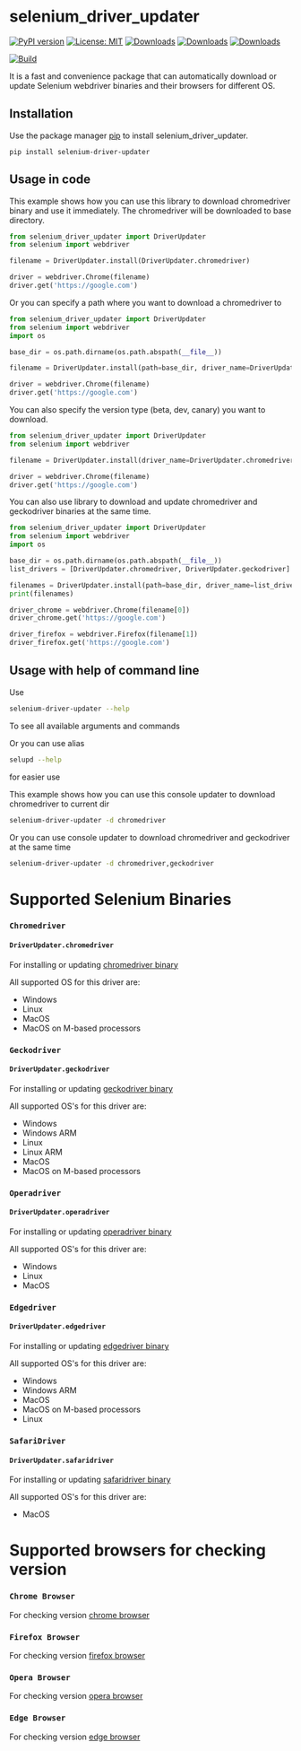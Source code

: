 # selenium_driver_updater

[![PyPI version](https://badge.fury.io/py/selenium-driver-updater.svg)](https://badge.fury.io/py/selenium-driver-updater)
[![License: MIT](https://img.shields.io/badge/License-MIT-yellow.svg)](https://opensource.org/licenses/MIT)
[![Downloads](https://static.pepy.tech/badge/selenium-driver-updater)](https://pepy.tech/project/selenium-driver-updater)
[![Downloads](https://static.pepy.tech/badge/selenium-driver-updater/month)](https://pepy.tech/project/selenium-driver-updater)
[![Downloads](https://static.pepy.tech/badge/selenium-driver-updater/week)](https://pepy.tech/project/selenium-driver-updater)

[![Build](https://github.com/Svinokur/selenium_driver_updater/actions/workflows/build.yml/badge.svg)](https://github.com/Svinokur/selenium_driver_updater/actions/workflows/build.yml)

It is a fast and convenience package that can automatically download or update Selenium webdriver binaries and their browsers for different OS.

## Installation

Use the package manager [pip](https://pip.pypa.io/en/stable/) to install selenium_driver_updater.

```
pip install selenium-driver-updater
```

## Usage in code
This example shows how you can use this library to download chromedriver binary and use it immediately. The chromedriver will be downloaded to base directory.
```python
from selenium_driver_updater import DriverUpdater
from selenium import webdriver

filename = DriverUpdater.install(DriverUpdater.chromedriver)

driver = webdriver.Chrome(filename)
driver.get('https://google.com')

```

Or you can specify a path where you want to download a chromedriver to
```python
from selenium_driver_updater import DriverUpdater
from selenium import webdriver
import os

base_dir = os.path.dirname(os.path.abspath(__file__))

filename = DriverUpdater.install(path=base_dir, driver_name=DriverUpdater.chromedriver)

driver = webdriver.Chrome(filename)
driver.get('https://google.com')

```

You can also specify the version type (beta, dev, canary) you want to download.
```python
from selenium_driver_updater import DriverUpdater
from selenium import webdriver

filename = DriverUpdater.install(driver_name=DriverUpdater.chromedriver, version=DriverUpdater.chromedriver_beta)

driver = webdriver.Chrome(filename)
driver.get('https://google.com')

```

You can also use library to download and update chromedriver and geckodriver binaries at the same time.
```python
from selenium_driver_updater import DriverUpdater
from selenium import webdriver
import os

base_dir = os.path.dirname(os.path.abspath(__file__))
list_drivers = [DriverUpdater.chromedriver, DriverUpdater.geckodriver]

filenames = DriverUpdater.install(path=base_dir, driver_name=list_drivers)
print(filenames)

driver_chrome = webdriver.Chrome(filename[0])
driver_chrome.get('https://google.com')

driver_firefox = webdriver.Firefox(filename[1])
driver_firefox.get('https://google.com')

```

## Usage with help of command line
Use 
```bash
selenium-driver-updater --help
```
To see all available arguments and commands

Or you can use alias
```bash
selupd --help
```
for easier use

This example shows how you can use this console updater to download chromedriver to current dir 
```bash
selenium-driver-updater -d chromedriver
```

Or you can use console updater to download chromedriver and geckodriver at the same time
```bash
selenium-driver-updater -d chromedriver,geckodriver
```

# Supported Selenium Binaries

### ``Chromedriver`` 
#### ``DriverUpdater.chromedriver``

For installing or updating [chromedriver binary](https://developer.chrome.com/docs/chromedriver/)

All supported OS for this driver are:

- Windows
- Linux
- MacOS
- MacOS on M-based processors

### ``Geckodriver`` 
#### ``DriverUpdater.geckodriver``

For installing or updating [geckodriver binary](https://github.com/mozilla/geckodriver/releases)

All supported OS's for this driver are:

- Windows
- Windows ARM
- Linux
- Linux ARM
- MacOS
- MacOS on M-based processors

### ``Operadriver`` 
#### ``DriverUpdater.operadriver``

For installing or updating [operadriver binary](https://github.com/operasoftware/operachromiumdriver)

All supported OS's for this driver are:

- Windows
- Linux
- MacOS

### ``Edgedriver`` 
#### ``DriverUpdater.edgedriver``

For installing or updating [edgedriver binary](https://developer.microsoft.com/ru-ru/microsoft-edge/tools/webdriver/)

All supported OS's for this driver are:

- Windows
- Windows ARM
- MacOS
- MacOS on M-based processors
- Linux

### ``SafariDriver`` 
#### ``DriverUpdater.safaridriver``

For installing or updating [safaridriver binary](https://developer.apple.com/documentation/webkit/testing_with_webdriver_in_safari)

All supported OS's for this driver are:

- MacOS

# Supported browsers for checking version

### ``Chrome Browser``

For checking version [chrome browser](https://www.google.com/chrome/)

### ``Firefox Browser``

For checking version [firefox browser](https://www.mozilla.org/en-US/firefox/)

### ``Opera Browser``

For checking version [opera browser](https://www.opera.com)

### ``Edge Browser``

For checking version [edge browser](https://www.microsoft.com/en-us/edge)